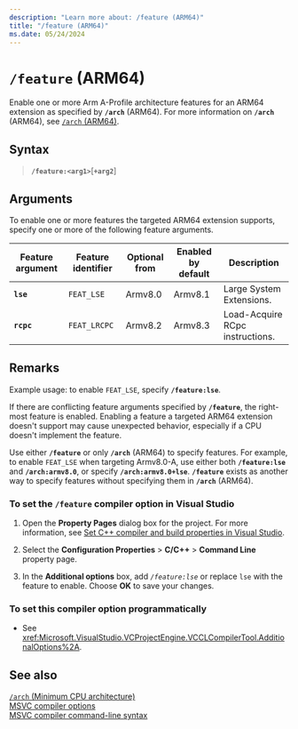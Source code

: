 ```yaml
---
description: "Learn more about: /feature (ARM64)"
title: "/feature (ARM64)"
ms.date: 05/24/2024
---
```

# `/feature` (ARM64)

Enable one or more Arm A-Profile architecture features for an ARM64 extension as specified by **`/arch`** (ARM64). For more information on **`/arch`** (ARM64), see [`/arch` (ARM64)](arch-arm64.md).

## Syntax

> **`/feature:<arg1>`**[**`+arg2`**]

## Arguments
To enable one or more features the targeted ARM64 extension supports, specify one or more of the following feature arguments.

| Feature argument | Feature identifier | Optional from | Enabled by default | Description |
|--|--|--|--|--|
|**`lse`**   | `FEAT_LSE` | Armv8.0  | Armv8.1 | Large System Extensions. |
|**`rcpc`**  | `FEAT_LRCPC` | Armv8.2 | Armv8.3 | Load-Acquire RCpc instructions. |

## Remarks

Example usage: to enable `FEAT_LSE`, specify **`/feature:lse`**.

If there are conflicting feature arguments specified by **`/feature`**, the right-most feature is enabled. Enabling a feature a targeted ARM64 extension doesn't support may cause unexpected behavior, especially if a CPU doesn't implement the feature.

Use either **`/feature`** or only **`/arch`** (ARM64) to specify features. For example, to enable `FEAT_LSE` when targeting Armv8.0-A, use either both **`/feature:lse`** and **`/arch:armv8.0`**, or specify **`/arch:armv8.0+lse`**. **`/feature`** exists as another way to specify features without specifying them in **`/arch`** (ARM64).

### To set the `/feature` compiler option in Visual Studio

1. Open the **Property Pages** dialog box for the project. For more information, see [Set C++ compiler and build properties in Visual Studio](../working-with-project-properties.md).

1. Select the **Configuration Properties** > **C/C++** > **Command Line** property page.

1. In the **Additional options** box, add *`/feature:lse`* or replace `lse` with the feature to enable. Choose **OK** to save your changes.

### To set this compiler option programmatically

- See <xref:Microsoft.VisualStudio.VCProjectEngine.VCCLCompilerTool.AdditionalOptions%2A>.

## See also

[`/arch` (Minimum CPU architecture)](arch-minimum-cpu-architecture.md)\
[MSVC compiler options](compiler-options.md)\
[MSVC compiler command-line syntax](compiler-command-line-syntax.md)
